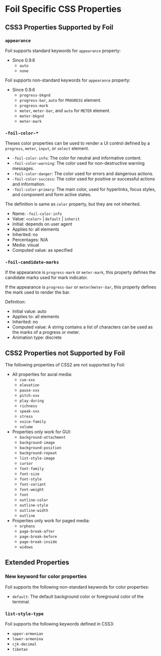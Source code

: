 # Foil Specific CSS Properties

## CSS3 Properties Supported by Foil

### `appearance`

Foil supports standard keywords for `appearance` property:

- Since 0.9.6
   - `auto`
   - `none`

Foil supports non-standard keywords for `appearance` property:

- Since 0.9.6
  - `progress-bkgnd`
  - `progress-bar`, `auto` for `PROGRESS` element.
  - `progress-mark`
  - `meter`, `meter-bar`, and `auto` for `METER` element.
  - `meter-bkgnd`
  - `meter-mark`

### `-foil-color-*`

Theses color properties can be used to render a UI control defined by a `progress`, `meter`, `input`, or `select` element.

- `-foil-color-info`: The color for neutral and informative content.
- `-foil-color-warning`: The color used for non-destructive warning messages.
- `-foil-color-danger`: The color used for errors and dangerous actions.
- `-foil-color-success`: The color used for positive or successful actions and information.
- `-foil-color-primary`: The main color, used for hyperlinks, focus styles, and component and form active states.

The definition is same as `color` property, but they are not inherited.

- Name: `-foil-color-info`
- Value: `<color>` | `default` | `inherit`
- Initial: depends on user agent
- Applies to: all elements
- Inherited: no
- Percentages: N/A
- Media: visual
- Computed value: as specified

### `-foil-candidate-marks`

If the appearance is `progress-mark` or `meter-mark`, this property defines the candidate marks used for mark indicator.

If the appearance is `progress-bar` or `meter`/`meter-bar`, this property defines the mark used to render the bar.

Definition:

- Initial value: auto
- Applies to: all elements
- Inherited: no
- Computed value: A string contains a list of characters can be used as the marks of a progress or meter.
- Animation type: discrete

## CSS2 Properties not Supported by Foil

The following properties of CSS2 are not supported by Foil:

- All properties for aural media:
  - `cue-xxx`
  - `elevation`
  - `pause-xxx`
  - `pitch-xxx`
  - `play-during`
  - `richness`
  - `speak-xxx`
  - `stress`
  - `voice-family`
  - `volume`
- Properties only work for GUI:
  - `background-attachment`
  - `background-image`
  - `background-position`
  - `background-repeat`
  - `list-style-image`
  - `cursor`
  - `font-family`
  - `font-size`
  - `font-style`
  - `font-variant`
  - `font-weight`
  - `font`
  - `outline-color`
  - `outline-style`
  - `outline-width`
  - `outline`
- Properties only work for paged media:
  - `orphans`
  - `page-break-after`
  - `page-break-before`
  - `page-break-inside`
  - `widows`

## Extended Properties

### New keyword for color properties

Foil supports the following non-standard keywords for color properties:

- `default`: The default background color or foreground color of the terminal.

### `list-style-type`

Foil supports the following keywords defined in CSS3:

- `upper-armenian`
- `lower-armenina`
- `cjk-decimal`
- `tibetan`

